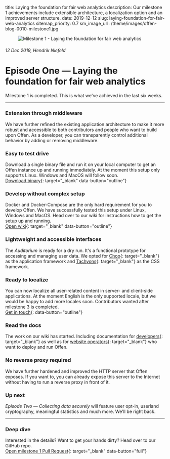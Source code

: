 title: Laying the foundation for fair web analytics
description: Our milestone 1 achievements include extensible architecture, a localization option and an improved server structure.
date: 2019-12-12
slug: laying-foundation-for-fair-web-analytics
sitemap_priority: 0.7
sm_image_url: /theme/images/offen-blog-0010-milestone1.jpg

<figure class="larger-image mb5">
<img alt="Milestone 1 - Laying the foundation for fair web analytics" src="/theme/images/offen-blog-0010-milestone1.jpg"/>
</figure>

###### 12 Dec 2019, Hendrik Niefeld
# Episode One — Laying the foundation for fair web analytics

Milestone 1 is completed. This is what we've achieved in the last six weeks.

---

### Extension through middleware
We have further refined the existing application architecture to make it more robust and accessible to both contributors and people who want to build upon Offen. As a developer, you can transparently control additional behavior by adding or removing middleware.

### Easy to test drive
Download a single binary file and run it on your local computer to get an Offen instance up and running immediately. At the moment this setup only supports Linux. Windows and MacOS will follow soon.  
[Download binary](https://8342-180605180-gh.circle-artifacts.com/0/tmp/artifacts/offen-stable.tar.gz){: target="_blank" data-button="outline"} 

### Develop without complex setup
Docker and Docker-Compose are the only hard requirement for you to develop Offen. We have successfully tested this setup under Linux, Windows and MacOS. Head over to our wiki for instructions how to get the setup up and running.  
[Open wiki](https://github.com/offen/offen/wiki/Developing-offen#setup){: target="_blank" data-button="outline"}

### Lightweight and accessible interfaces
The *Auditorium* is ready for a dry run. It's a functional prototype for accessing and managing user data. We opted for [Choo](https://choo.io/){: target="_blank"} as the application framework and [Tachyons](https://tachyons.io/){: target="_blank"} as the CSS framework.

### Ready to localize
You can now localize all user-related content in server- and client-side applications. At the moment English is the only supported locale, but we would be happy to add more locales soon. Contributors wanted after milestone 3 is completed.  
[Get in touch](mailto:hioffen@posteo.de){: data-button="outline"}

### Read the docs
The work on our wiki has started. Including documentation for [developers](https://github.com/offen/offen/wiki/Developing-offen){: target="_blank"} as well as for [website operators](https://github.com/offen/offen/wiki/Running-offen){: target="_blank"} who want to deploy and run Offen.

### No reverse proxy required
We have further hardened and improved the HTTP server that Offen exposes. If you want to, you can already expose this server to the Internet without having to run a reverse proxy in front of it.

### Up next
*Episode Two — Collecting data securely* will feature user opt-in, userland cryptography, meaningful statistics and much more. We'll be right back.

---

### Deep dive
Interested in the details? Want to get your hands dirty? Head over to our GitHub repo.  
[Open milestone 1 Pull Request](https://github.com/offen/offen/pull/192){: target="_blank" data-button="full"}
